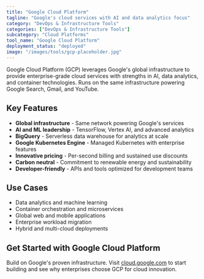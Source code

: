 ```yaml
---
title: "Google Cloud Platform"
tagline: "Google's cloud services with AI and data analytics focus"
category: "DevOps & Infrastructure Tools"
categories: ["DevOps & Infrastructure Tools"]
subcategory: "Cloud Platforms"
tool_name: "Google Cloud Platform"
deployment_status: "deployed"
image: "/images/tools/gcp-placeholder.jpg"
---
```

Google Cloud Platform (GCP) leverages Google's global infrastructure to provide enterprise-grade cloud services with strengths in AI, data analytics, and container technologies. Runs on the same infrastructure powering Google Search, Gmail, and YouTube.

## Key Features

- **Global infrastructure** - Same network powering Google's services
- **AI and ML leadership** - TensorFlow, Vertex AI, and advanced analytics
- **BigQuery** - Serverless data warehouse for analytics at scale
- **Google Kubernetes Engine** - Managed Kubernetes with enterprise features
- **Innovative pricing** - Per-second billing and sustained use discounts
- **Carbon neutral** - Commitment to renewable energy and sustainability
- **Developer-friendly** - APIs and tools optimized for development teams

## Use Cases

- Data analytics and machine learning
- Container orchestration and microservices
- Global web and mobile applications
- Enterprise workload migration
- Hybrid and multi-cloud deployments

## Get Started with Google Cloud Platform

Build on Google's proven infrastructure. Visit [cloud.google.com](https://cloud.google.com) to start building and see why enterprises choose GCP for cloud innovation.
